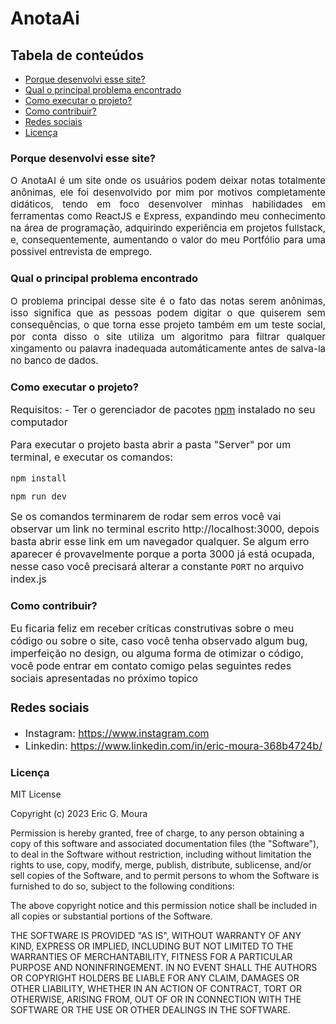# AnotaAi

## Tabela de conteúdos

- [Porque desenvolvi esse site?](#porque-desenvolvi-esse-site)
- [Qual o principal problema encontrado](#qual-o-principal-problema-encontrado)
- [Como executar o projeto?](#como-executar-o-projeto)
- [Como contribuir?](#como-contribuir)
- [Redes sociais](#redes-sociais)
- [Licença](#licença)

### Porque desenvolvi esse site?

<p style="text-align: justify; font-size: 15px">
O AnotaAI é um site onde os usuários podem deixar notas totalmente anônimas, ele foi desenvolvido por mim por motivos completamente didáticos, tendo em foco desenvolver minhas habilidades em ferramentas como ReactJS e Express, expandindo meu conhecimento na área de programação, adquirindo experiência em projetos fullstack, e, consequentemente, aumentando o valor do meu Portfólio para uma possivel entrevista de emprego.
</p>

### Qual o principal problema encontrado

<p style="text-align: justify; font-size: 15px">
O problema principal desse site é o fato das notas serem anônimas, isso significa que as pessoas podem digitar o que quiserem sem consequências, o que torna esse projeto também em um teste social, por conta disso o site utiliza um algoritmo para filtrar qualquer xingamento ou palavra inadequada automáticamente antes de salva-la no banco de dados.
</p>

### Como executar o projeto?

<font size=3>
Requisitos:
- Ter o gerenciador de pacotes <a href="https://www.npmjs.com">npm</a> instalado no seu computador
  
Para executar o projeto basta abrir a pasta "Server" por um terminal, e executar os comandos:
```
npm install
```
```
npm run dev
```

Se os comandos terminarem de rodar sem erros você vai observar um link no terminal escrito http://localhost:3000, depois basta abrir esse link em um navegador qualquer.
Se algum erro aparecer é provavelmente porque a porta 3000 já está ocupada, nesse caso você precisará alterar a constante `PORT` no arquivo index.js
</font>

### Como contribuir?

<font size=3>
Eu ficaria feliz em receber críticas construtivas sobre o meu código ou sobre o site, caso você tenha observado algum bug, imperfeição no design, ou alguma forma de otimizar o código, você pode entrar em contato comigo pelas seguintes redes sociais apresentadas no próximo topico

### Redes sociais

- Instagram: https://www.instagram.com
- Linkedin: https://www.linkedin.com/in/eric-moura-368b4724b/
  </font>

### Licença

MIT License

Copyright (c) 2023 Eric G. Moura

Permission is hereby granted, free of charge, to any person obtaining a copy
of this software and associated documentation files (the "Software"), to deal
in the Software without restriction, including without limitation the rights
to use, copy, modify, merge, publish, distribute, sublicense, and/or sell
copies of the Software, and to permit persons to whom the Software is
furnished to do so, subject to the following conditions:

The above copyright notice and this permission notice shall be included in all
copies or substantial portions of the Software.

THE SOFTWARE IS PROVIDED "AS IS", WITHOUT WARRANTY OF ANY KIND, EXPRESS OR
IMPLIED, INCLUDING BUT NOT LIMITED TO THE WARRANTIES OF MERCHANTABILITY,
FITNESS FOR A PARTICULAR PURPOSE AND NONINFRINGEMENT. IN NO EVENT SHALL THE
AUTHORS OR COPYRIGHT HOLDERS BE LIABLE FOR ANY CLAIM, DAMAGES OR OTHER
LIABILITY, WHETHER IN AN ACTION OF CONTRACT, TORT OR OTHERWISE, ARISING FROM,
OUT OF OR IN CONNECTION WITH THE SOFTWARE OR THE USE OR OTHER DEALINGS IN THE
SOFTWARE.
